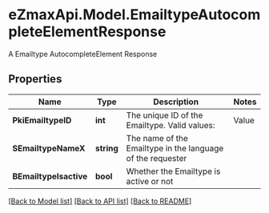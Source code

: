 # eZmaxApi.Model.EmailtypeAutocompleteElementResponse
A Emailtype AutocompleteElement Response

## Properties

Name | Type | Description | Notes
------------ | ------------- | ------------- | -------------
**PkiEmailtypeID** | **int** | The unique ID of the Emailtype.  Valid values:  |Value|Description| |-|-| |1|Office| |2|Home| | 
**SEmailtypeNameX** | **string** | The name of the Emailtype in the language of the requester | 
**BEmailtypeIsactive** | **bool** | Whether the Emailtype is active or not | 

[[Back to Model list]](../README.md#documentation-for-models) [[Back to API list]](../README.md#documentation-for-api-endpoints) [[Back to README]](../README.md)

